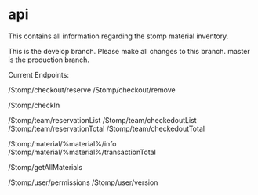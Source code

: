 # api

This contains all information regarding the stomp material inventory.

This is the develop branch. Please make all changes to this branch. master is the production branch.


Current Endpoints:

/Stomp/checkout/reserve
/Stomp/checkout/remove
	
/Stomp/checkIn
			
/Stomp/team/reservationList
/Stomp/team/checkedoutList
/Stomp/team/reservationTotal
/Stomp/team/checkedoutTotal

/Stomp/material/%material%/info
/Stomp/material/%material%/transactionTotal
			
/Stomp/getAllMaterials

/Stomp/user/permissions
/Stomp/user/version
